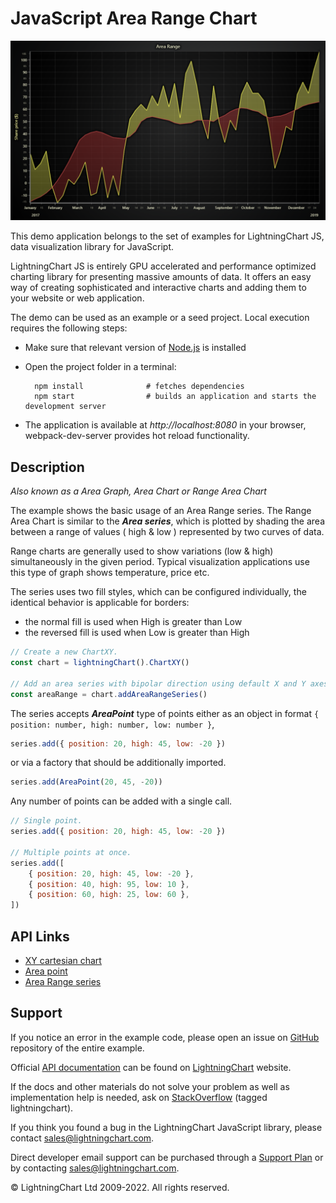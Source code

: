 # JavaScript Area Range Chart

![JavaScript Area Range Chart](areaRange-darkGold.png)

This demo application belongs to the set of examples for LightningChart JS, data visualization library for JavaScript.

LightningChart JS is entirely GPU accelerated and performance optimized charting library for presenting massive amounts of data. It offers an easy way of creating sophisticated and interactive charts and adding them to your website or web application.

The demo can be used as an example or a seed project. Local execution requires the following steps:

-   Make sure that relevant version of [Node.js](https://nodejs.org/en/download/) is installed
-   Open the project folder in a terminal:

          npm install              # fetches dependencies
          npm start                # builds an application and starts the development server

-   The application is available at _http://localhost:8080_ in your browser, webpack-dev-server provides hot reload functionality.


## Description

_Also known as a Area Graph, Area Chart or Range Area Chart_

The example shows the basic usage of an Area Range series. The Range Area Chart is similar to the **_Area series_**, which is plotted by shading the area between a range of values ( high & low ) represented by two curves of data.

Range charts are generally used to show variations (low & high) simultaneously in the given period. Typical visualization applications use this type of graph shows temperature, price etc.

The series uses two fill styles, which can be configured individually, the identical behavior is applicable for borders:

-   the normal fill is used when High is greater than Low
-   the reversed fill is used when Low is greater than High

```javascript
// Create a new ChartXY.
const chart = lightningChart().ChartXY()

// Add an area series with bipolar direction using default X and Y axes.
const areaRange = chart.addAreaRangeSeries()
```

The series accepts **_AreaPoint_** type of points either as an object in format `{ position: number, high: number, low: number }`,

```javascript
series.add({ position: 20, high: 45, low: -20 })
```

or via a factory that should be additionally imported.

```javascript
series.add(AreaPoint(20, 45, -20))
```

Any number of points can be added with a single call.

```javascript
// Single point.
series.add({ position: 20, high: 45, low: -20 })

// Multiple points at once.
series.add([
    { position: 20, high: 45, low: -20 },
    { position: 40, high: 95, low: 10 },
    { position: 60, high: 25, low: 60 },
])
```


## API Links

* [XY cartesian chart]
* [Area point]
* [Area Range series]


## Support

If you notice an error in the example code, please open an issue on [GitHub][0] repository of the entire example.

Official [API documentation][1] can be found on [LightningChart][2] website.

If the docs and other materials do not solve your problem as well as implementation help is needed, ask on [StackOverflow][3] (tagged lightningchart).

If you think you found a bug in the LightningChart JavaScript library, please contact sales@lightningchart.com.

Direct developer email support can be purchased through a [Support Plan][4] or by contacting sales@lightningchart.com.

[0]: https://github.com/Arction/
[1]: https://lightningchart.com/lightningchart-js-api-documentation/
[2]: https://lightningchart.com
[3]: https://stackoverflow.com/questions/tagged/lightningchart
[4]: https://lightningchart.com/support-services/

© LightningChart Ltd 2009-2022. All rights reserved.


[XY cartesian chart]: https://lightningchart.com/js-charts/api-documentation/v6.0.0/classes/ChartXY.html
[Area point]: https://lightningchart.com/js-charts/api-documentation/v6.0.0/interfaces/AreaPoint.html
[Area Range series]: https://lightningchart.com/js-charts/api-documentation/v6.0.0/classes/AreaRangeSeries.html

